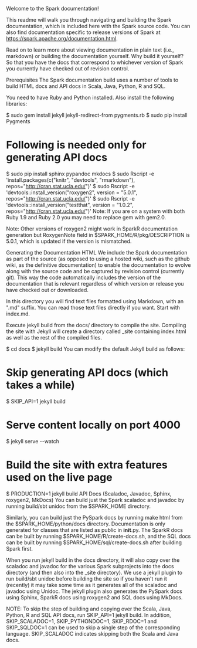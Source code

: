 Welcome to the Spark documentation!

This readme will walk you through navigating and building the Spark documentation, which is included here with the Spark source code. You can also find documentation specific to release versions of Spark at https://spark.apache.org/documentation.html.

Read on to learn more about viewing documentation in plain text (i.e., markdown) or building the documentation yourself. Why build it yourself? So that you have the docs that correspond to whichever version of Spark you currently have checked out of revision control.

Prerequisites
The Spark documentation build uses a number of tools to build HTML docs and API docs in Scala, Java, Python, R and SQL.

You need to have Ruby and Python installed. Also install the following libraries:

$ sudo gem install jekyll jekyll-redirect-from pygments.rb
$ sudo pip install Pygments
# Following is needed only for generating API docs
$ sudo pip install sphinx pypandoc mkdocs
$ sudo Rscript -e 'install.packages(c("knitr", "devtools", "rmarkdown"), repos="http://cran.stat.ucla.edu/")'
$ sudo Rscript -e 'devtools::install_version("roxygen2", version = "5.0.1", repos="http://cran.stat.ucla.edu/")'
$ sudo Rscript -e 'devtools::install_version("testthat", version = "1.0.2", repos="http://cran.stat.ucla.edu/")'
Note: If you are on a system with both Ruby 1.9 and Ruby 2.0 you may need to replace gem with gem2.0.

Note: Other versions of roxygen2 might work in SparkR documentation generation but RoxygenNote field in $SPARK_HOME/R/pkg/DESCRIPTION is 5.0.1, which is updated if the version is mismatched.

Generating the Documentation HTML
We include the Spark documentation as part of the source (as opposed to using a hosted wiki, such as the github wiki, as the definitive documentation) to enable the documentation to evolve along with the source code and be captured by revision control (currently git). This way the code automatically includes the version of the documentation that is relevant regardless of which version or release you have checked out or downloaded.

In this directory you will find text files formatted using Markdown, with an ".md" suffix. You can read those text files directly if you want. Start with index.md.

Execute jekyll build from the docs/ directory to compile the site. Compiling the site with Jekyll will create a directory called _site containing index.html as well as the rest of the compiled files.

$ cd docs
$ jekyll build
You can modify the default Jekyll build as follows:

# Skip generating API docs (which takes a while)
$ SKIP_API=1 jekyll build

# Serve content locally on port 4000
$ jekyll serve --watch

# Build the site with extra features used on the live page
$ PRODUCTION=1 jekyll build
API Docs (Scaladoc, Javadoc, Sphinx, roxygen2, MkDocs)
You can build just the Spark scaladoc and javadoc by running build/sbt unidoc from the $SPARK_HOME directory.

Similarly, you can build just the PySpark docs by running make html from the $SPARK_HOME/python/docs directory. Documentation is only generated for classes that are listed as public in __init__.py. The SparkR docs can be built by running $SPARK_HOME/R/create-docs.sh, and the SQL docs can be built by running $SPARK_HOME/sql/create-docs.sh after building Spark first.

When you run jekyll build in the docs directory, it will also copy over the scaladoc and javadoc for the various Spark subprojects into the docs directory (and then also into the _site directory). We use a jekyll plugin to run build/sbt unidoc before building the site so if you haven't run it (recently) it may take some time as it generates all of the scaladoc and javadoc using Unidoc. The jekyll plugin also generates the PySpark docs using Sphinx, SparkR docs using roxygen2 and SQL docs using MkDocs.

NOTE: To skip the step of building and copying over the Scala, Java, Python, R and SQL API docs, run SKIP_API=1 jekyll build. In addition, SKIP_SCALADOC=1, SKIP_PYTHONDOC=1, SKIP_RDOC=1 and SKIP_SQLDOC=1 can be used to skip a single step of the corresponding language. SKIP_SCALADOC indicates skipping both the Scala and Java docs.
